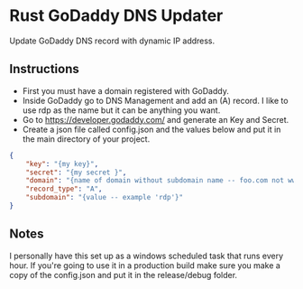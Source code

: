 # Rust GoDaddy DNS Updater

Update GoDaddy DNS record with dynamic IP address. 

## Instructions

- First you must have a domain registered with GoDaddy. 
- Inside GoDaddy go to DNS Management and add an (A) record. I like to use rdp as the name but it can be anything you want.
- Go to https://developer.godaddy.com/ and generate an Key and Secret.
- Create a json file called config.json and the values below and put it in the main directory of your project.

```json
{
	"key": "{my key}",
	"secret": "{my secret }",
	"domain": "{name of domain without subdomain name -- foo.com not www.foo.com}",
	"record_type": "A",
	"subdomain": "{value -- example 'rdp'}"
}
```

## Notes
I personally have this set up as a windows scheduled task that runs every hour. If you're going to use it in a production build make sure you make a copy of the config.json and put it in the release/debug folder.
